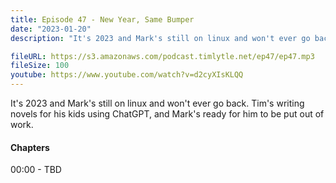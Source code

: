 ```yaml
---
title: Episode 47 - New Year, Same Bumper
date: "2023-01-20"
description: "It's 2023 and Mark's still on linux and won't ever go back. Tim's writing novels for his kids using ChatGPT, and Mark's ready for him to be put out of work."

fileURL: https://s3.amazonaws.com/podcast.timlytle.net/ep47/ep47.mp3
fileSize: 100
youtube: https://www.youtube.com/watch?v=d2cyXIsKLQQ
---
```


It's 2023 and Mark's still on linux and won't ever go back. Tim's writing novels for his kids using ChatGPT, and Mark's ready for him to be put out of work.

#### Chapters

00:00 - TBD  
